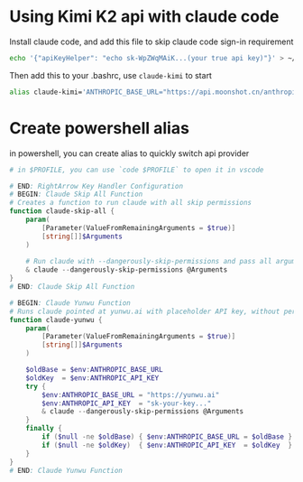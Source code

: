 # Using Kimi K2 api with claude code

Install claude code, and add this file to skip claude code sign-in requirement

```bash
echo '{"apiKeyHelper": "echo sk-WpZWqMAiK...(your true api key)"}' > ~/.claude/settings.json
```

Then add this to your .bashrc, use `claude-kimi` to start

```bash
alias claude-kimi='ANTHROPIC_BASE_URL="https://api.moonshot.cn/anthropic/" ANTHROPIC_API_KEY="sk-WpZWqMA..." claude'
```

# Create powershell alias

in powershell, you can create alias to quickly switch api provider

```powershell
# in $PROFILE, you can use `code $PROFILE` to open it in vscode

# END: RightArrow Key Handler Configuration
# BEGIN: Claude Skip All Function
# Creates a function to run claude with all skip permissions
function claude-skip-all {
    param(
        [Parameter(ValueFromRemainingArguments = $true)]
        [string[]]$Arguments
    )
    
    # Run claude with --dangerously-skip-permissions and pass all arguments
    & claude --dangerously-skip-permissions @Arguments
}
# END: Claude Skip All Function

# BEGIN: Claude Yunwu Function
# Runs claude pointed at yunwu.ai with placeholder API key, without persisting env changes.
function claude-yunwu {
    param(
        [Parameter(ValueFromRemainingArguments = $true)]
        [string[]]$Arguments
    )

    $oldBase = $env:ANTHROPIC_BASE_URL
    $oldKey  = $env:ANTHROPIC_API_KEY
    try {
        $env:ANTHROPIC_BASE_URL = "https://yunwu.ai"
        $env:ANTHROPIC_API_KEY  = "sk-your-key..."
        & claude --dangerously-skip-permissions @Arguments
    }
    finally {
        if ($null -ne $oldBase) { $env:ANTHROPIC_BASE_URL = $oldBase } else { Remove-Item Env:ANTHROPIC_BASE_URL -ErrorAction SilentlyContinue }
        if ($null -ne $oldKey)  { $env:ANTHROPIC_API_KEY  = $oldKey  } else { Remove-Item Env:ANTHROPIC_API_KEY  -ErrorAction SilentlyContinue }
    }
}
# END: Claude Yunwu Function
```
